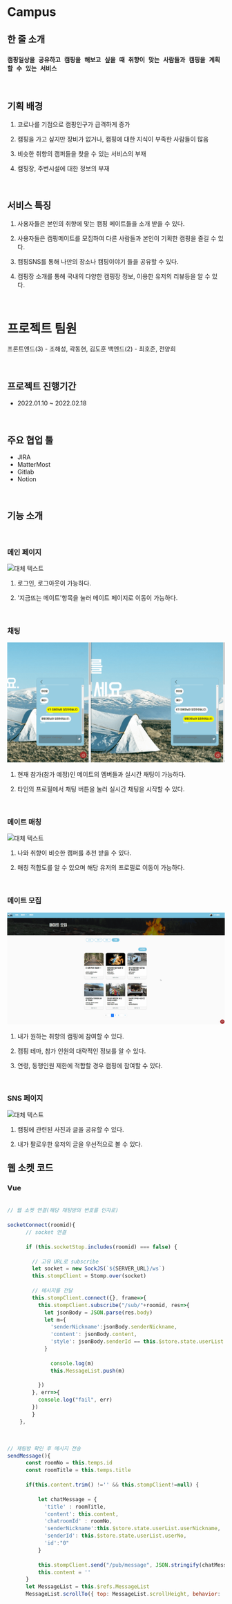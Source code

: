# Campus

## 한 줄 소개

### **`캠핑일상을 공유하고 캠핑을 해보고 싶을 때 취향이 맞는 사람들과 캠핑을 계획할 수 있는 서비스`**

<br/>



## 기획 배경

1. 코로나를 기점으로 캠핑인구가 급격하게 증가

2. 캠핑을 가고 싶지만 장비가 없거나, 캠핑에 대한 지식이 부족한 사람들이 많음

3. 비슷한 취향의 캠퍼들을 찾을 수 있는 서비스의 부재

4. 캠핑장, 주변시설에 대한 정보의 부재


<br />

## 서비스 특징

1. 사용자들은 본인의 취향에 맞는 캠핑 메이트들을 소개 받을 수 있다.

2. 사용자들은 캠핑메이트를 모집하여 다른 사람들과 본인이 기획한 캠핑을 즐길 수 있다.

3. 캠핑SNS를 통해 나만의 장소나 캠핑이야기 들을 공유할 수 있다.

4. 캠핑장 소개를 통해 국내의 다양한 캠핑장 정보, 이용한 유저의 리뷰등을 알 수 있다.

<br />

# 프로젝트 팀원
프론트엔드(3) - 조해성, 곽동현, 김도훈
백엔드(2) - 최호준, 전양희

<br />

## 프로젝트 진행기간
- 2022.01.10 ~ 2022.02.18

<br />

## 주요 협업 툴
- JIRA
- MatterMost
- Gitlab
- Notion

<br />

## 기능 소개

<br />


### 메인 페이지
![대체 텍스트](./asset/images/main.gif)
1. 로그인, 로그아웃이 가능하다.

2. '지금뜨는 메이트'항목을 눌러 메이트 페이지로 이동이 가능하다.

<br />


### 채팅

![대체 텍스트](./asset/images/chat.gif)
1. 현재 참가(참가 예정)인 메이트의 멤버들과 실시간 채팅이 가능하다.

2. 타인의 프로필에서 채팅 버튼을 눌러 실시간 채팅을 시작할 수 있다.

<br />


### 메이트 매칭
![대체 텍스트](./asset/images/matching.gif)
1. 나와 취향이 비슷한 캠퍼를 추천 받을 수 있다.

2. 매칭 적합도를 알 수 있으며 해당 유저의 프로필로 이동이 가능하다.

<br />


### 메이트 모집
![대체 텍스트](./asset/images/recruitment.gif)
1. 내가 원하는 취향의 캠핑에 참여할 수 있다.

2. 캠핑 테마, 참가 인원의 대략적인 정보를 알 수 있다.

3. 연령, 동행인원 제한에 적합할 경우 캠핑에 참여할 수 있다.

<br />


### SNS 페이지
![대체 텍스트](./asset/images/sns.gif)
1. 캠핑에 관련된 사진과 글을 공유할 수 있다.

2. 내가 팔로우한 유저의 글을 우선적으로 볼 수 있다.


## 웹 소켓 코드

### Vue
```javascript

// 웹 소켓 연결(해당 채팅방의 번호를 인자로)

socketConnect(roomid){
      // socket 연결

      if (this.socketStop.includes(roomid) === false) {
  
        // 고유 URL로 subscribe
        let socket = new SockJS(`${SERVER_URL}/ws`)
        this.stompClient = Stomp.over(socket)
        
        // 메시지를 전달
        this.stompClient.connect({}, frame=>{
          this.stompClient.subscribe("/sub/"+roomid, res=>{
            let jsonBody = JSON.parse(res.body)
            let m={
              'senderNickname':jsonBody.senderNickname,
              'content': jsonBody.content,
              'style': jsonBody.senderId == this.$store.state.userList.userNo ? "d-flex justify-content-end mb-4 my":'d-flex justify-content-start mb-4 your'
            }
            
              console.log(m)
              this.MessageList.push(m)
            
          })
        }, err=>{
          console.log("fail", err)
        })
        }
    },

```

<br/>

```javascript
// 채팅방 확인 후 메시지 전송
sendMessage(){
      const roomNo = this.temps.id
      const roomTitle = this.temps.title

      if(this.content.trim() !='' && this.stompClient!=null) {
          
          let chatMessage = {
            'title' : roomTitle,
            'content': this.content,
            'chatroomId' : roomNo,
            'senderNickname':this.$store.state.userList.userNickname,
            'senderId': this.$store.state.userList.userNo,
            'id':"0"
          }

          this.stompClient.send("/pub/message", JSON.stringify(chatMessage),{})
          this.content = ''
      }
      let MessageList = this.$refs.MessageList
      MessageList.scrollTo({ top: MessageList.scrollHeight, behavior: 'smooth' });

```
